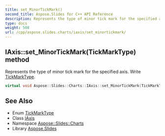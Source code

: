 ```yaml
---
title: set_MinorTickMark()
second_title: Aspose.Slides for C++ API Reference
description: Represents the type of minor tick mark for the specified axis. Write TickMarkType.
type: docs
weight: 508
url: /cpp/aspose.slides.charts/iaxis/set_minortickmark/
---
```

## IAxis::set_MinorTickMark(TickMarkType) method


Represents the type of minor tick mark for the specified axis. Write [TickMarkType](../../tickmarktype/).

```cpp
virtual void Aspose::Slides::Charts::IAxis::set_MinorTickMark(TickMarkType value)=0
```

## See Also

* Enum [TickMarkType](../tickmarktype/)
* Class [IAxis](./)
* Namespace [Aspose::Slides::Charts](../)
* Library [Aspose.Slides](../../)
